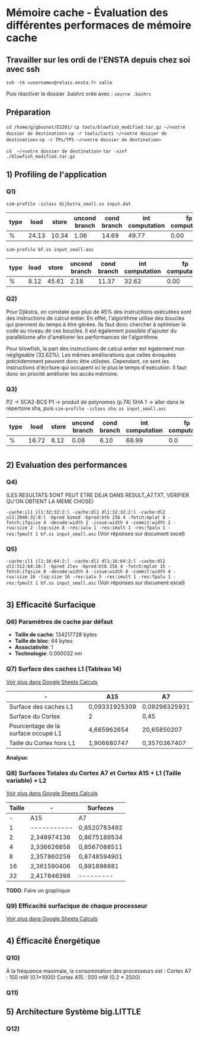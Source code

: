 # Mémoire cache - Évaluation des différentes performaces de mémoire cache

## Travailler sur les ordi de l'ENSTA depuis chez soi avec ssh

`ssh -tX <username>@relais.ensta.fr salle`
<Entrer votre mot de passe de session>

Puis réactiver le dossier .bashrc crée avec :
`source .bashrc`

## Préparation

`cd /home/g/gbusnot/ES201/`
```cp tools/blowfish_modified.tar.gz ~/<votre dossier de destination>```
```cp -r tools/Cacti ~/<votre dossier de destination>```
```cp -r TPs/TP5 ~/<votre dossier de destination>```

```cd  ~/<votre dossier de destination>```
```tar -xzvf ./blowfish_modified.tar.gz```

## 1) Profiling de l'application

### Q1)

```sim-profile -iclass dijkstra_small.ss input.dat```

| type | load | store | uncond branch | cond branch | int computation | fp computation | trap |
|------|------|-------|---------------|-------------|-----------------|----------------|------|
|  %   | 24.13| 10.34 |     1.06      |    14.69    |      49.77      |      0.00      | 0.00 |

```sim-profile bf.ss input_small.asc```

| type | load | store | uncond branch | cond branch | int computation | fp computation | trap |
|------|------|-------|---------------|-------------|-----------------|----------------|------|
|  %   | 8.12 | 45.61 |     2.18      |    11.37    |      32.62      |      0.00      | 0.10 |

### Q2)

Pour Djikstra, on constate que plus de 45% des instructions exécutées sont des instructions de calcul entier.
En effet, l'algorithme utilise des boucles qui prennent du temps à être gérées. Ils faut donc chercher à optimiser le code au niveau de ces boucles. Il est également possible d'ajouter du parallélisme afin d'améliorer les performances de l'algorithme.

Pour blowfish, la part des instructions de calcul entier est également non négligeable (32.62%). Les mêmes améliorations que celles évoquées précédemment peuvent donc être utilsées. Cependant, ce sont les instructions d'écriture qui occupent ici le plus le temps d'exécution. Il faut donc en priorité améliorer les accès mémoire.

### Q3)

P2 -> SCA2-BCS
P1 -> produit de polynomes (p.74)
SHA 1 -> aller dans le répertoire sha, puis ```sim-profile -iclass sha.ss input_small.asc```

| type | load | store | uncond branch | cond branch | int computation | fp computation | trap |
|------|------|-------|---------------|-------------|-----------------|----------------|------|
|  %   |16.72 | 8.12  |     0.08      |    6.10     |      68.99      |       0.0      | 0.0  |

#

## 2) Evaluation des performances

### Q4)

(LES RESULTATS SONT PEUT ETRE DEJA DANS RESULT_A7.TXT, VERIFIER QU'ON OBTIENT LA MEME CHOSE)

```-cache:il1 il1:32:32:2:l -cache:dl1 dl1:32:32:2:l -cache:dl2 ul2:2048:32:8:l -bpred bimod -bpred:btb 256 4 -fetch:mplat 8 -fetch:ifqsize 4 -decode:width 2 -issue:width 4 -commit:width 2 -ruu:size 2 -lsq:size 8 -res:ialu 1 -res:imult 1 -res:fpalu 1 -res:fpmult 1 bf.ss input_small.asc```
(Voir réponses sur document excel)

### Q5)

```-cache:il1 il1:16:64:2:l -cache:dl1 dl1:16:64:2:l -cache:dl2 ul2:512:64:16:l -bpred 2lev -bpred:btb 256 4 -fetch:mplat 15 -fetch:ifqsize 8 -decode:width 4 -issue:width 8 -commit:width 4 -ruu:size 16 -lsq:size 16 -res:ialu 5 -res:imult 1 -res:fpalu 1 -res:fpmult 1 bf.ss input_small.asc```
(Voir réponses sur document excel)

#

## 3) Efficacité Surfacique

### Q6) Paramètres de cache par défaut
	
* **Taille de cache**: 134217728 bytes
* **Taille de bloc**: 64 bytes
* **Associativité**:  1
* **Technologie**: 0.000032 nm


### Q7) Surface des caches L1 (Tableau 14)
[Voir plus dans Google Sheets Calculs](https://docs.google.com/spreadsheets/d/1iSC1euwixXFIzijyxn1Y2PYIEXpdgLjwwPu0X-UspfE/edit?usp=sharing)


| - |A15 |A7|
|---|---|---|
|Surface des caches L1| 0,09331925309  |  0,09296325931 |
|Surface du Cortex|  2 | 0,45  |
|Pourcentage de la surface occupé L1| 4,665962654  |  20,65850207 |
|Taille du Cortex hors L1| 1,906680747  | 0,3570367407  |


**Analyse**:


### Q8) Surfaces Totales du Cortex A7 et Cortex A15  + L1 (Taille variable) + L2

[Voir plus dans Google Sheets Calculs](https://docs.google.com/spreadsheets/d/1iSC1euwixXFIzijyxn1Y2PYIEXpdgLjwwPu0X-UspfE/edit?usp=sharing)


| Taille |- |Surfaces|
|---|---|---|
| - |A15 |A7|
|1| -----------  |  0,8520783492 |
|2|  2,349974136 | 0,8675189534  |
|4| 2,336626858  |  0,8567088511 |
|8| 2,357860259  | 0,8748594901  |
|16| 2,361590406  |  0,891898881 |
|32|  2,417846398 | ---------  |

**TODO**: Faire un graphique

### Q9) Efficacité surfacique de chaque processeur

[Voir plus dans Google Sheets Calculs](https://docs.google.com/spreadsheets/d/1iSC1euwixXFIzijyxn1Y2PYIEXpdgLjwwPu0X-UspfE/edit?usp=sharing)
#

## 4) Éfficacité Énergétique

### Q10)

À la fréquence maximale, la consommation des processeurs est :
Cortex A7 : 100 mW (0.1*1000)
Cortex A15 : 500 mW (0.2 * 2500)

### Q11)



## 5) Architecture Système big.LITTLE

### Q12)

